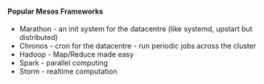 #### Popular Mesos Frameworks

 * Marathon - an init system for the datacentre (like systemd, upstart but distributed)
 * Chronos - cron for the datacentre - run periodic jobs across the cluster
 * Hadoop - Map/Reduce made easy
 * Spark - parallel computing
 * Storm - realtime computation
 